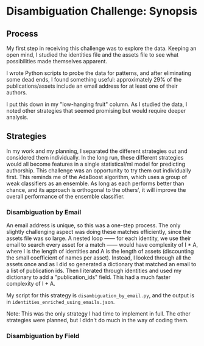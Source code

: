 # Disambiguation Challenge: Synopsis 

## Process

My first step in receiving this challenge was to explore the data. Keeping an open mind, I studied the identities file and the assets file to see what possibilities made themselves apparent. 

I wrote Python scripts to probe the data for patterns, and after eliminating some dead ends, I found something useful: approximately 29% of the publications/assets include an email address for at least one of their authors. 

I put this down in my "low-hanging fruit" column. As I studied the data, I noted other strategies that seemed promising but would require deeper analysis. 

## Strategies

In my work and my planning, I separated the different strategies out and considered them individually. In the long run, these different strategies would all become features in a single statistical/ml model for predicting authorship. This challenge was an opportunity to try them out individually first. This reminds me of the AdaBoost algorithm, which uses a group of weak classifiers as an ensemble. As long as each performs better than chance, and its approach is orthogonal to the others', it will improve the overall performance of the ensemble classifier.   

### Disambiguation by Email

An email address is unique, so this was a one-step process. The only slightly challenging aspect was doing these matches efficiently, since the assets file was so large. A nested loop —— for each identity, we use their email to search every asset for a match —— would have complexity of I * A, where I is the length of identities and A is the length of assets (discounting the small coefficient of names per asset). Instead, I looked through all the assets once and as I did so generated a dictionary that matched an email to a list of publication ids. Then I iterated through identities and used my dictionary to add a "publication_ids" field. This had a much faster complexity of I + A.

My script for this strategy is `disambiguation_by_email.py`, and the output is in `identities_enriched_using_emails.json`. 

Note: This was the only strategy I had time to implement in full. The other strategies were planned, but I didn't do much in the way of coding them. 

### Disambiguation by Field



